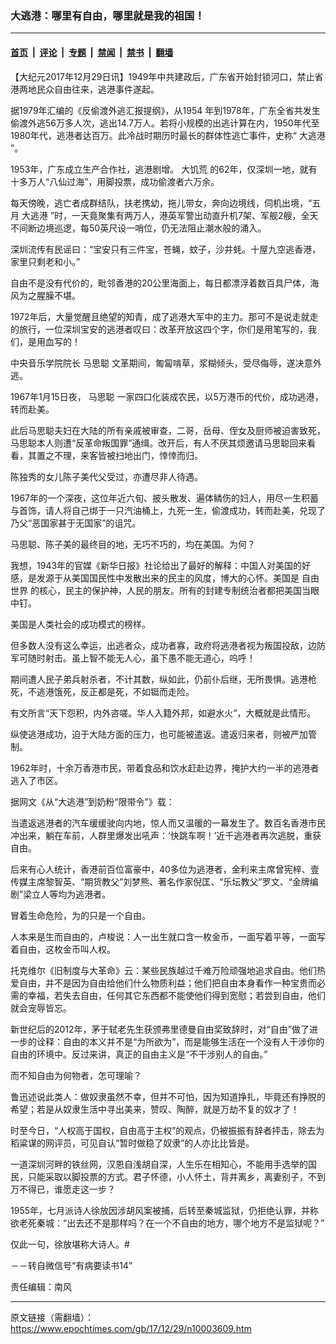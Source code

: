 ### 大逃港：哪里有自由，哪里就是我的祖国！

---

#### [首页](../../../..?n10003609) &nbsp;|&nbsp; [评论](../../../../../epoch-comment?n10003609) &nbsp;|&nbsp; [专题](../../../../../epoch-special?n10003609) &nbsp;|&nbsp; [禁闻](../../../../../epoch-news?n10003609) &nbsp;|&nbsp; [禁书](../../../../../books?n10003609) &nbsp;|&nbsp; [翻墙](https://github.com/gfw-breaker/nogfw/blob/master/README.md?n10003609)


<div class="post_content" id="artbody" itemprop="articleBody">
 <!-- article content begin -->
 <p>
  【大纪元2017年12月29日讯】1949年中共建政后，广东省开始封锁河口，禁止省港两地民众自由往来，逃港事件遂起。
 </p>
 <p>
  据1979年汇编的《反偷渡外逃汇报提纲》，从1954 年到1978年，广东全省共发生偷渡外逃56万多人次，逃出14.7万人。若将小规模的出逃计算在内，1950年代至1980年代，逃港者达百万。此冷战时期历时最长的群体性逃亡事件，史称“
  <ok href="https://www.epochtimes.com/gb/tag/%E5%A4%A7%E9%80%83%E6%B8%AF.html">
   大逃港
  </ok>
  ”。
 </p>
 <p>
  1953年，广东成立生产合作社，逃港剧增。
  <ok href="https://www.epochtimes.com/gb/tag/%E5%A4%A7%E9%A5%A5%E8%8D%92.html">
   大饥荒
  </ok>
  的62年，仅深圳一地，就有十多万人“八仙过海”，用脚投票，成功偷渡者六万余。
 </p>
 <p>
  每天傍晚，逃亡者成群结队，扶老携幼，拖儿带女，奔向边境线，伺机出境，“五月
  <ok href="https://www.epochtimes.com/gb/tag/%E5%A4%A7%E9%80%83%E6%B8%AF.html">
   大逃港
  </ok>
  ”时，一天竟聚集有两万人，港英军警出动直升机7架、军舰2艘，全天不间断边境巡逻，每50英尺设一哨位，仍无法阻止潮水般的涌入。
 </p>
 <p>
  深圳流传有民谣曰：“宝安只有三件宝，苍蝇，蚊子，沙井蚝。十屋九空逃香港，家里只剩老和小。”
 </p>
 <p>
  自由不是没有代价的，毗邻香港的20公里海面上，每日都漂浮着数百具尸体，海风为之腥臊不堪。
 </p>
 <p>
  1972年后，大量觉醒且绝望的知青，成了逃港大军中的主力。那可不是说走就走的旅行，一位深圳宝安的逃港者叹曰：改革开放这四个字，你们是用笔写的，我们，是用血写的！
 </p>
 <p>
  中央音乐学院院长
  <ok href="https://www.epochtimes.com/gb/tag/%E9%A9%AC%E6%80%9D%E8%81%AA.html">
   马思聪
  </ok>
  文革期间，匍匐啃草，浆糊倾头，受尽侮辱，遂决意外逃。
 </p>
 <p>
  1967年1月15日夜，
  <ok href="https://www.epochtimes.com/gb/tag/%E9%A9%AC%E6%80%9D%E8%81%AA.html">
   马思聪
  </ok>
  一家四口化装成农民，以5万港币的代价，成功逃港，转而赴美。
 </p>
 <p>
  此后马思聪夫妇在大陆的所有亲戚被审查，二哥，岳母、侄女及厨师被迫害致死，马思聪本人则遭“反革命叛国罪”通缉。改开后，有人不厌其烦邀请马思聪回来看看，其置之不理，来客皆被扫地出门，悻悻而归。
 </p>
 <p>
  陈独秀的女儿陈子美代父受过，亦遭尽非人待遇。
 </p>
 <p>
  1967年的一个深夜，这位年近六旬、披头散发、遍体鳞伤的妇人，用尽一生积蓄与首饰，请人将自己绑于一只汽油桶上，九死一生，偷渡成功，转而赴美，兑现了乃父“恶国家甚于无国家”的诅咒。
 </p>
 <p>
  马思聪、陈子美的最终目的地，无巧不巧的，均在美国。为何？
 </p>
 <p>
  我想，1943年的官媒《新华日报》社论给出了最好的解释：中国人对美国的好感，是发源于从美国国民性中发散出来的民主的风度，博大的心怀。美国是
  <ok href="https://www.epochtimes.com/gb/tag/%E8%87%AA%E7%94%B1%E4%B8%96%E7%95%8C.html">
   自由世界
  </ok>
  的核心，民主的保护神，人民的朋友。所有的封建专制统治者都把美国当眼中钉。
 </p>
 <p>
  美国是人类社会的成功模式的榜样。
 </p>
 <p>
  但多数人没有这么幸运，出逃者众，成功者寡，政府将逃港者视为叛国投敌，边防军可随时射击。虽上智不能无人心，虽下愚不能无道心，呜呼！
 </p>
 <p>
  期间遭人民子弟兵射杀者，不计其数，纵如此，仍前仆后继，无所畏惧。逃港枪死，不逃港饿死，反正都是死，不如铤而走险。
 </p>
 <p>
  有文所言“天下怨积，内外咨嗟。华人入籍外邦，如避水火”，大概就是此情形。
 </p>
 <p>
  纵使逃港成功，迫于大陆方面的压力，也可能被遣返。遣返归来者，则被严加管制。
 </p>
 <p>
  1962年时，十余万香港市民，带着食品和饮水赶赴边界，掩护大约一半的逃港者逃入了市区。
 </p>
 <p>
  据网文《从“大逃港”到奶粉“限带令”》载：
 </p>
 <p>
  当遣返逃港者的汽车缓缓驶向内地，惊人而又温暖的一幕发生了。数百名香港市民冲出来，躺在车前，人群里爆发出吼声：‘快跳车啊！’近千逃港者再次逃脱，重获自由。
 </p>
 <p>
  后来有心人统计，香港前百位富豪中，40多位为逃港者，金利来主席曾宪梓、壹传媒主席黎智英、“期货教父”刘梦熊、著名作家倪匡、“乐坛教父”罗文、“金牌编剧”梁立人等均为逃港者。
 </p>
 <p>
  冒着生命危险，为的只是一个自由。
 </p>
 <p>
  人本来是生而自由的，卢梭说：人一出生就口含一枚金币，一面写着平等，一面写着自由，这枚金币叫人权。
 </p>
 <p>
  托克维尔《旧制度与大革命》云：某些民族越过千难万险顽强地追求自由。他们热爱自由，并不是因为自由给他们什么物质利益；他们把自由本身看作一种宝贵而必需的幸福，若失去自由，任何其它东西都不能使他们得到宽慰；若尝到自由，他们就会宠辱皆忘。
 </p>
 <p>
  新世纪后的2012年，茅于轼老先生获颁弗里德曼自由奖致辞时，对“自由”做了进一步的诠释：自由的本义并不是“为所欲为”，而是能够生活在一个没有人干涉你的自由的环境中。反过来讲，真正的自由主义是“不干涉别人的自由。”
 </p>
 <p>
  而不知自由为何物者，怎可理喻？
 </p>
 <p>
  鲁迅述说此类人：做奴隶虽然不幸，但并不可怕，因为知道挣扎，毕竟还有挣脱的希望；若是从奴隶生活中寻出美来，赞叹、陶醉，就是万劫不复的奴才了！
 </p>
 <p>
  时至今日，“人权高于国权，自由高于主权”的观点，仍被振振有辞者抨击，除去为稻粱谋的网评员，可见自认“暂时做稳了奴隶”的人亦比比皆是。
 </p>
 <p>
  一道深圳河畔的铁丝网，汉恩自浅胡自深，人生乐在相知心，不能用手选举的国民，只能采取以脚投票的方式。君子怀德，小人怀土，背井离乡，离妻别子，不到万不得已，谁愿走这一步？
 </p>
 <p>
  1955年，七月派诗人徐放因涉胡风案被捕，后转至秦城监狱，仍拒绝认罪，并称欲老死秦城：“出去还不是那样吗？在一个不自由的地方，哪个地方不是监狱呢？”
 </p>
 <p>
  仅此一句，徐放堪称大诗人。#
 </p>
 <p>
  －－转自微信号“有病要读书14”
 </p>
 <p>
  责任编辑：南风
 </p>
 <p>
 </p>
 <!-- article content end -->
 <div id="below_article_ad">
 </div>
</div>


---

原文链接（需翻墙）：https://www.epochtimes.com/gb/17/12/29/n10003609.htm